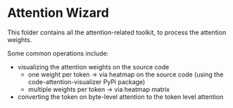 # Attention Wizard

This folder contains all the attention-related toolkit, to process the
attention weights.

Some common operations include:
- visualizing the attention weights on the source code
    - one weight per token -> via heatmap on the source code
    (using the code-attention-visualizer PyPi package)
    - multiple weights per token -> via heatmap matrix
- converting the token on byte-level attention to the token level attention

